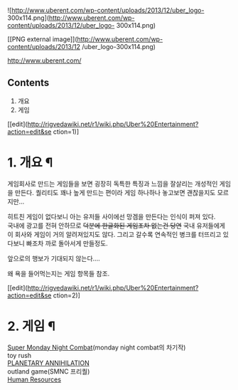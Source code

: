 ![http://www.uberent.com/wp-content/uploads/2013/12/uber_logo-
300x114.png](http://www.uberent.com/wp-content/uploads/2013/12/uber_logo-
300x114.png)

[[PNG external image]](http://www.uberent.com/wp-content/uploads/2013/12
/uber_logo-300x114.png)

<http://www.uberent.com/>

## Contents

    

1. 개요 
2. 게임 

[[edit](http://rigvedawiki.net/r1/wiki.php/Uber%20Entertainment?action=edit&se
ction=1)]

# 1. 개요 ¶

  

게임회사로 만드는 게임들을 보면 굉장히 독특한 특징과 느낌을 잘살리는 개성적인 게임을 만든다. 퀄리티도 꽤나 높게 만드는 편이라 게임
하나하나 놓고보면 괜찮을지도 모르지만...

  

히트친 게임이 없다보니 아는 유저들 사이에선 망겜을 만든다는 인식이 퍼져 있다.  
국내에 광고를 전혀 안하므로 <del>덕분에 한글화된 게임조차 없는건 당연</del> 국내 유저들에게 이 회사와 게임이 거의 알려져있지도
않다. 그리고 갈수록 연속적인 병크를 터뜨리고 있다보니 빠조차 까로 돌아서게 만들정도.

  

앞으로의 행보가 기대되지 않는다....

  

왜 욕을 들어먹는지는 게임 항목들 참조.

  

[[edit](http://rigvedawiki.net/r1/wiki.php/Uber%20Entertainment?action=edit&se
ction=2)]

# 2. 게임 ¶

  

[Super Monday Night Combat](Super%20Monday%20Night%20Combat.md)(monday
night combat의 차기작)  
toy rush  
[PLANETARY ANNIHILATION](PLANETARY%20ANNIHILATION.md)  
outland game(SMNC 프리퀄)  
[Human Resources](Human%20Resources.md)

